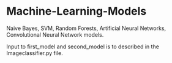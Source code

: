 # Machine-Learning-Models
Naive Bayes, SVM, Random Forests, Artificial Neural Networks, Convolutional Neural Network models.

Input to first_model and second_model is to described in the Imageclassifier.py file.
